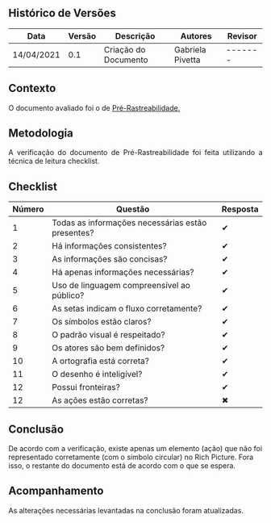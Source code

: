 ## Histórico de Versões

| Data       | Versão | Descrição            | Autores          | Revisor |
| ---------- | ------ | -------------------- | ---------------  | ------- |
| 14/04/2021 | 0.1    | Criação do Documento | Gabriela Pivetta | ------- |

## Contexto

<p align="justify">O documento avaliado foi o de <a href = "https://requisitos-de-software.github.io/2020.2-Meu-Gov.br/Pre-Rastreabilidade/Rich_Picture/" > Pré-Rastreabilidade. </a> </p>

## Metodologia

<p align="justify">A verificação do documento de Pré-Rastreabilidade foi feita utilizando a técnica de leitura checklist. </p>

## Checklist

| Número | Questão                                              | Resposta |
| ------ | -------------------                                  | -------- |
| 1      | Todas as informações necessárias estão presentes?    | ✔        |
| 2      | Há informações consistentes?	                        | ✔        |
| 3      | As informações são concisas?	                        | ✔        |
| 4      | Há apenas informações necessárias?	                | ✔        |
| 5      | Uso de linguagem compreensível ao público?	        | ✔        |
| 6      | As setas indicam o fluxo corretamente?	            | ✔        |
| 7      | Os símbolos estão claros?	                        | ✔        |
| 8      | O padrão visual é respeitado?	                    | ✔        |
| 9      | Os atores são bem definidos?	                        | ✔        |
| 10     | A ortografia está correta?	                        | ✔        |
| 11     | O desenho é inteligível?  	                        | ✔        |
| 12     | Possui fronteiras?        	                        | ✔        |
| 12     | As ações estão corretas?    	                        | ✖        |

## Conclusão

De acordo com a verificação, existe apenas um elemento (ação) que não foi representado corretamente (com o símbolo circular) no Rich Picture. Fora isso, o restante do documento está de acordo com o que se espera.

## Acompanhamento

As alterações necessárias levantadas na conclusão foram atualizadas.